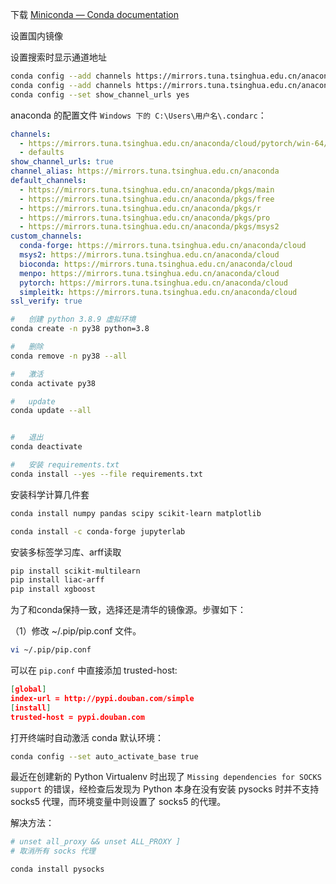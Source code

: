 下载 [Miniconda — Conda documentation](https://docs.conda.io/en/latest/miniconda.html)



设置国内镜像

设置搜索时显示通道地址

```bash
conda config --add channels https://mirrors.tuna.tsinghua.edu.cn/anaconda/pkgs/free/
conda config --add channels https://mirrors.tuna.tsinghua.edu.cn/anaconda/pkgs/main/
conda config --set show_channel_urls yes
```



anaconda 的配置文件 `Windows 下的 C:\Users\用户名\.condarc`：



```yaml
channels:
  - https://mirrors.tuna.tsinghua.edu.cn/anaconda/cloud/pytorch/win-64/
  - defaults
show_channel_urls: true
channel_alias: https://mirrors.tuna.tsinghua.edu.cn/anaconda
default_channels:
  - https://mirrors.tuna.tsinghua.edu.cn/anaconda/pkgs/main
  - https://mirrors.tuna.tsinghua.edu.cn/anaconda/pkgs/free
  - https://mirrors.tuna.tsinghua.edu.cn/anaconda/pkgs/r
  - https://mirrors.tuna.tsinghua.edu.cn/anaconda/pkgs/pro
  - https://mirrors.tuna.tsinghua.edu.cn/anaconda/pkgs/msys2
custom_channels:
  conda-forge: https://mirrors.tuna.tsinghua.edu.cn/anaconda/cloud
  msys2: https://mirrors.tuna.tsinghua.edu.cn/anaconda/cloud
  bioconda: https://mirrors.tuna.tsinghua.edu.cn/anaconda/cloud
  menpo: https://mirrors.tuna.tsinghua.edu.cn/anaconda/cloud
  pytorch: https://mirrors.tuna.tsinghua.edu.cn/anaconda/cloud
  simpleitk: https://mirrors.tuna.tsinghua.edu.cn/anaconda/cloud
ssl_verify: true
```





```bash
#	创建 python 3.8.9 虚拟环境
conda create -n py38 python=3.8

#	删除
conda remove -n py38 --all

#	激活
conda activate py38

#	update
conda update --all


#	退出
conda deactivate

#	安装 requirements.txt
conda install --yes --file requirements.txt
```



安装科学计算几件套

```bash
conda install numpy pandas scipy scikit-learn matplotlib

conda install -c conda-forge jupyterlab
```



安装多标签学习库、arff读取

```bash
pip install scikit-multilearn
pip install liac-arff
pip install xgboost
```



为了和conda保持一致，选择还是清华的镜像源。步骤如下：

（1）修改 ~/.pip/pip.conf 文件。

```bash
vi ~/.pip/pip.conf
```



可以在 `pip.conf` 中直接添加 trusted-host:

```json
[global]
index-url = http://pypi.douban.com/simple
[install]
trusted-host = pypi.douban.com
```



打开终端时自动激活 conda 默认环境：

```bash
conda config --set auto_activate_base true
```



最近在创建新的 Python Virtualenv 时出现了 `Missing dependencies for SOCKS support` 的错误，经检查后发现为 Python 本身在没有安装 pysocks 时并不支持 socks5 代理，而环境变量中则设置了 socks5 的代理。

解决方法：

```bash
# unset all_proxy && unset ALL_PROXY ]
# 取消所有 socks 代理

conda install pysocks
```

